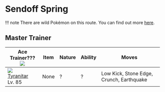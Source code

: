 # Sendoff Spring

!!! note
    There are wild Pokémon on this route. You can find out more [here](../../wild_pokemon/sendoff_spring/).

## Master Trainer

Ace Trainer???<br>![][ace_f]      | Item | Nature | Ability | Moves
---                               | ---  | ---    | ---     | ---
![][248]<br>[Tyranitar]<br>Lv. 85 | None | ?      | ?       | Low Kick, Stone Edge, Crunch, Earthquake

[Tyranitar]: ../../pokemon_changes/248/
[248]: ../img/pokemon/248.png
[ace_f]: ../img/trainer/ace_f.png
